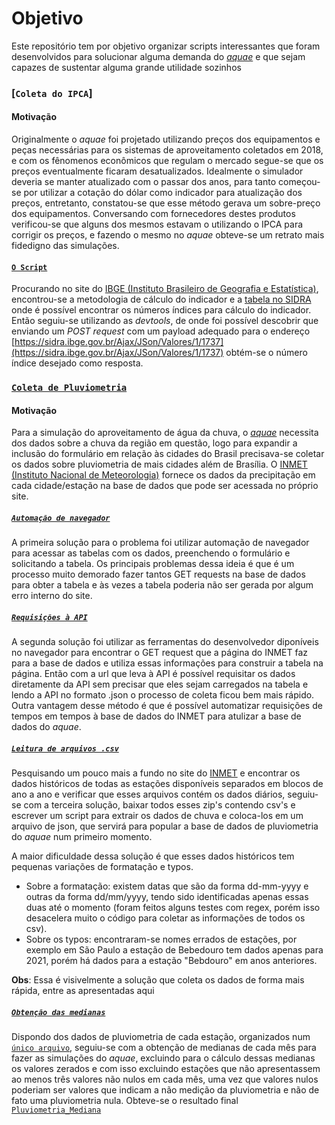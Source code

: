# Objetivo

Este repositório tem por objetivo organizar scripts interessantes que foram desenvolvidos para solucionar alguma demanda do [<i>aquae</i>](https://github.com/SamuelNoB/Aquae) e que sejam capazes de sustentar alguma grande utilidade sozinhos

### [`Coleta do IPCA`]

#### Motivação

Originalmente o <i>aquae</i> foi projetado utilizando preços dos equipamentos e peças necessárias para os sistemas de aproveitamento coletados em 2018, e com os fênomenos econômicos que regulam o mercado segue-se que os preços eventualmente ficaram desatualizados. Idealmente o simulador deveria se manter atualizado com o passar dos anos, para tanto começou-se por utilizar a cotação do dólar como indicador para atualização dos preços, entretanto, constatou-se que esse método gerava um sobre-preço dos equipamentos. Conversando com fornecedores destes produtos verificou-se que alguns dos mesmos estavam o utilizando o IPCA para corrigir os preços, e fazendo o mesmo no <i>aquae</i> obteve-se um retrato mais fidedigno das simulações.

#### [`O Script`](Coleta_IPCA)

Procurando no site do [IBGE (Instituto Brasileiro de Geografia e Estatística)](https://www.ibge.gov.br/explica/inflacao.php), encontrou-se a metodologia de cálculo do indicador e a [tabela no SIDRA](https://sidra.ibge.gov.br/tabela/1737) onde é possível encontrar os números índices para cálculo do indicador. Então seguiu-se utilizando as <i>devtools</i>, de onde foi possível descobrir que enviando um <i>POST request</i> com um payload adequado para o endereço [https://sidra.ibge.gov.br/Ajax/JSon/Valores/1/1737](https://sidra.ibge.gov.br/Ajax/JSon/Valores/1/1737) obtém-se o número índice desejado como resposta.

### [`Coleta de Pluviometria`](Coleta_de_pluviometria/)

#### Motivação

Para a simulação do aproveitamento de água da chuva, o [<i>aquae</i>](https://github.com/SamuelNoB/Aquae) necessita dos dados sobre a chuva da região em questão, logo para expandir a inclusão do formulário em relação às cidades do Brasil precisava-se coletar os dados sobre pluviometria de mais cidades além de Brasília. O [INMET (Instituto Nacional de Meteorologia)](https://portal.inmet.gov.br/) fornece os dados da precipitação em cada cidade/estação na base de dados que pode ser acessada no próprio site.

##### [`Automação de navegador`](Coleta_de_pluviometria/Tabela_de_Pluviometria.py)

A primeira solução para o problema foi utilizar automação de navegador para acessar as tabelas com os dados, preenchendo o formulário e solicitando a tabela. Os principais problemas dessa ideia é que é um processo muito demorado fazer tantos GET requests na base de dados para obter a tabela e às vezes a tabela poderia não ser gerada por algum erro interno do site.

##### [`Requisições à API`](Coleta_de_pluviometria/Via_API.py)

A segunda solução foi utilizar as ferramentas do desenvolvedor diponíveis no navegador para encontrar o GET request que a página do INMET faz para a base de dados e utiliza essas informações para construir a tabela na página. Então com a url que leva à API é possível requisitar os dados diretamente da API sem precisar que eles sejam carregados na tabela e lendo a API no formato .json o processo de coleta ficou bem mais rápido. Outra vantagem desse método é que é possível automatizar requisições de tempos em tempos à base de dados do INMET para atulizar a base de dados do <i>aquae</i>.

##### [`Leitura de arquivos .csv`](Coleta_de_pluviometria/CSV_para_Json.py)

Pesquisando um pouco mais a fundo no site do [INMET](https://portal.inmet.gov.br/dadoshistoricos) e encontrar os dados históricos de todas as estações disponíveis separados em blocos de ano a ano e verificar que esses arquivos contém os dados diários, seguiu-se com a terceira solução, baixar todos esses zip's contendo csv's e escrever um script para extrair os dados de chuva e coloca-los em um arquivo de json, que servirá para popular a base de dados de pluviometria do <i>aquae</i> num primeiro momento.

A maior dificuldade dessa solução é que esses dados históricos tem pequenas variações de formatação e typos.

-   Sobre a formatação: existem datas que são da forma dd-mm-yyyy e outras da forma dd/mm/yyyy, tendo sido identificadas apenas essas duas até o momento (foram feitos alguns testes com regex, porém isso desacelera muito o código para coletar as informações de todos os csv).
-   Sobre os typos: encontraram-se nomes errados de estações, por exemplo em São Paulo a estação de Bebedouro tem dados apenas para 2021, porém há dados para a estação "Bebdouro" em anos anteriores.

**Obs**: Essa é visivelmente a solução que coleta os dados de forma mais rápida, entre as apresentadas aqui

##### [`Obtenção das medianas`](Coleta_de_pluviometria/Limpa_Pluviometria.py)

Dispondo dos dados de pluviometria de cada estação, organizados num [`único arquivo`](Coleta_de_pluviometria/Pluviometria_Brasil.json), seguiu-se com a obtenção de medianas de cada mês para fazer as simulações do <i>aquae</i>, excluindo para o cálculo dessas medianas os valores zerados e com isso excluindo estações que não apresentassem ao menos três valores não nulos em cada mês, uma vez que valores nulos poderiam ser valores que indicam a não medição da pluviometria e não de fato uma pluviometria nula. Obteve-se o resultado final [`Pluviometria_Mediana`](Coleta_de_pluviometria/Pluviometria_Mediana.json)
